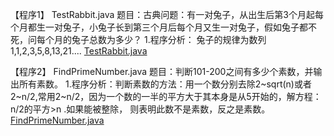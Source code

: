 【程序1】 TestRabbit.java 
题目：古典问题：有一对兔子，从出生后第3个月起每个月都生一对兔子，小兔子长到第三个月后每个月又生一对兔子，假如兔子都不死，问每个月的兔子总数为多少？ 
1.程序分析： 兔子的规律为数列1,1,2,3,5,8,13,21....
[TestRabbit.java](JavaTest50/TestRabbit.java)

【程序2】 FindPrimeNumber.java 
题目：判断101-200之间有多少个素数，并输出所有素数。 
1.程序分析：判断素数的方法：用一个数分别去除2~sqrt(n)或者2~n/2,常用2~n/2，因为一个数的一半的平方大于其本身是从5开始的，解方程：n/2的平方>n .如果能被整除， 
则表明此数不是素数，反之是素数。
[FindPrimeNumber.java](JavaTest50/FindPrimeNumber.java)



